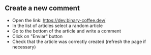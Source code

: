 ## Create a new comment

- Open the link: https://dev.binary-coffee.dev/
- In the list of articles select a random article
- Go to the bottom of the article and write a comment
- Click on "Enviar" button
- Check that the article was correctly created (refresh the page if necessary)